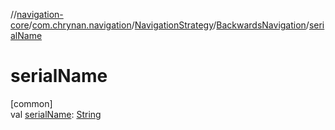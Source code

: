 //[navigation-core](../../../../index.md)/[com.chrynan.navigation](../../index.md)/[NavigationStrategy](../index.md)/[BackwardsNavigation](index.md)/[serialName](serial-name.md)

# serialName

[common]\
val [serialName](serial-name.md): [String](https://kotlinlang.org/api/latest/jvm/stdlib/kotlin/-string/index.html)
